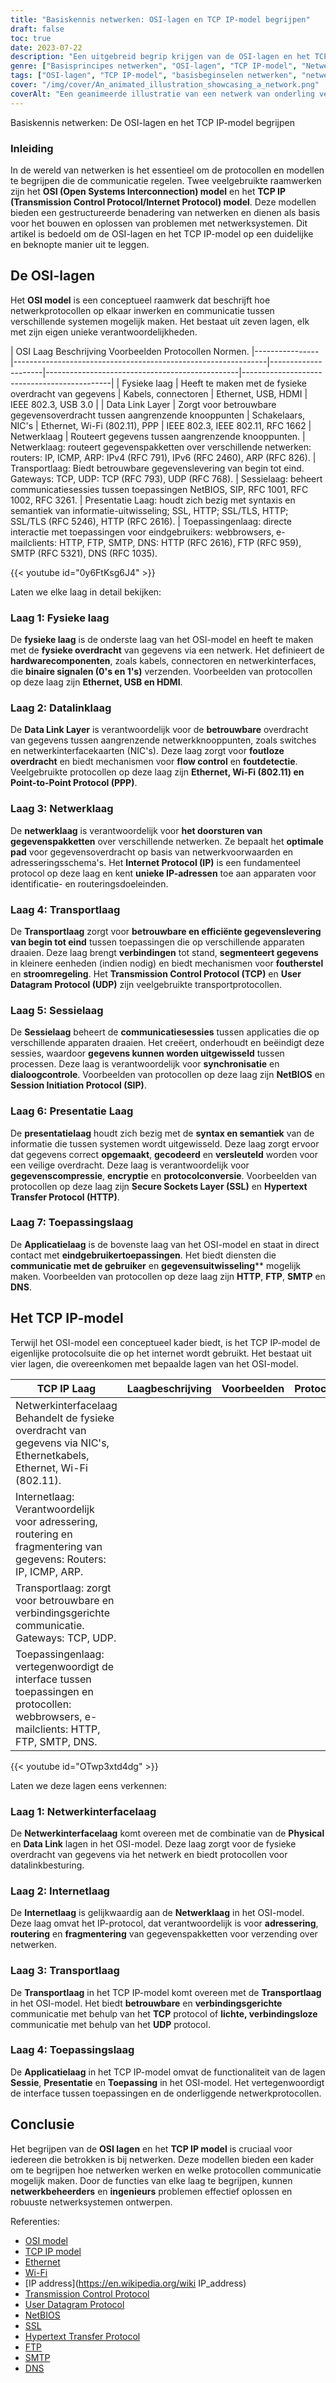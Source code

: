 ```yaml
---
title: "Basiskennis netwerken: OSI-lagen en TCP IP-model begrijpen"
draft: false
toc: true
date: 2023-07-22
description: "Een uitgebreid begrip krijgen van de OSI-lagen en het TCP IP-model, essentiële kaders in netwerken, om effectieve communicatie en probleemoplossing te vergemakkelijken."
genre: ["Basisprincipes netwerken", "OSI-lagen", "TCP IP-model", "Netwerkprotocollen", "Communicatiemodellen", "Basiskennis netwerken", "Gegevensoverdracht", "Problemen met netwerken oplossen", "Netwerkarchitectuur", "Netwerkconcepten"]
tags: ["OSI-lagen", "TCP IP-model", "basisbeginselen netwerken", "netwerkprotocollen", "communicatiemodellen", "gegevensoverdracht", "netwerkproblemen oplossen", "netwerkarchitectuur", "netwerkconcepten", "netwerkbeginselen", "netwerkkaders", "uitleg netwerkprotocollen", "netwerkstandaarden", "fysieke laag", "datalinklaag", "netwerklaag", "transportlaag", "sessielaag", "presentatielaag", "toepassingslaag", "TCP IP-lagen", "netwerkinterfacelaag", "internetlaag", "transportlaag", "toepassingslaag", "netwerkprotocollen uitgelegd", "netwerkmodellen", "netwerkprincipes uitgelegd", "netwerkgids", "netwerkhandleiding", "beste praktijken voor netwerken"]
cover: "/img/cover/An_animated_illustration_showcasing_a_network.png"
coverAlt: "Een geanimeerde illustratie van een netwerk van onderling verbonden knooppunten waartussen gegevens stromen, als symbool voor efficiënte communicatie en netwerken."
---
```

 Basiskennis netwerken: De OSI-lagen en het TCP IP-model begrijpen

### Inleiding

In de wereld van netwerken is het essentieel om de protocollen en modellen te begrijpen die de communicatie regelen. Twee veelgebruikte raamwerken zijn het **OSI (Open Systems Interconnection) model** en het **TCP IP (Transmission Control Protocol/Internet Protocol) model**. Deze modellen bieden een gestructureerde benadering van netwerken en dienen als basis voor het bouwen en oplossen van problemen met netwerksystemen. Dit artikel is bedoeld om de OSI-lagen en het TCP IP-model op een duidelijke en beknopte manier uit te leggen.

## De OSI-lagen

Het **OSI model** is een conceptueel raamwerk dat beschrijft hoe netwerkprotocollen op elkaar inwerken en communicatie tussen verschillende systemen mogelijk maken. Het bestaat uit zeven lagen, elk met zijn eigen unieke verantwoordelijkheden.


| OSI Laag Beschrijving Voorbeelden Protocollen Normen.
|----------------|---------------------------------------------------------------|---------------------|------------------------------------------------|---------------------------------------------|
| Fysieke laag | Heeft te maken met de fysieke overdracht van gegevens | Kabels, connectoren | Ethernet, USB, HDMI | IEEE 802.3, USB 3.0 |
| Data Link Layer | Zorgt voor betrouwbare gegevensoverdracht tussen aangrenzende knooppunten | Schakelaars, NIC's | Ethernet, Wi-Fi (802.11), PPP | IEEE 802.3, IEEE 802.11, RFC 1662 | Netwerklaag | Routeert gegevens tussen aangrenzende knooppunten.
| Netwerklaag: routeert gegevenspakketten over verschillende netwerken: routers: IP, ICMP, ARP: IPv4 (RFC 791), IPv6 (RFC 2460), ARP (RFC 826).
| Transportlaag: Biedt betrouwbare gegevenslevering van begin tot eind. Gateways: TCP, UDP: TCP (RFC 793), UDP (RFC 768).
| Sessielaag: beheert communicatiesessies tussen toepassingen NetBIOS, SIP, RFC 1001, RFC 1002, RFC 3261.
| Presentatie Laag: houdt zich bezig met syntaxis en semantiek van informatie-uitwisseling; SSL, HTTP; SSL/TLS, HTTP; SSL/TLS (RFC 5246), HTTP (RFC 2616).
| Toepassingenlaag: directe interactie met toepassingen voor eindgebruikers: webbrowsers, e-mailclients: HTTP, FTP, SMTP, DNS: HTTP (RFC 2616), FTP (RFC 959), SMTP (RFC 5321), DNS (RFC 1035).

{{< youtube id="0y6FtKsg6J4" >}}

Laten we elke laag in detail bekijken:

### Laag 1: Fysieke laag

De **fysieke laag** is de onderste laag van het OSI-model en heeft te maken met de **fysieke overdracht** van gegevens via een netwerk. Het definieert de **hardwarecomponenten**, zoals kabels, connectoren en netwerkinterfaces, die **binaire signalen (0's en 1's)** verzenden. Voorbeelden van protocollen op deze laag zijn **Ethernet, USB en HDMI**.

### Laag 2: Datalinklaag

De **Data Link Layer** is verantwoordelijk voor de **betrouwbare** overdracht van gegevens tussen aangrenzende netwerkknooppunten, zoals switches en netwerkinterfacekaarten (NIC's). Deze laag zorgt voor **foutloze overdracht** en biedt mechanismen voor **flow control** en **foutdetectie**. Veelgebruikte protocollen op deze laag zijn **Ethernet, Wi-Fi (802.11) en Point-to-Point Protocol (PPP)**.

### Laag 3: Netwerklaag

De **netwerklaag** is verantwoordelijk voor **het doorsturen van gegevenspakketten** over verschillende netwerken. Ze bepaalt het **optimale pad** voor gegevensoverdracht op basis van netwerkvoorwaarden en adresseringsschema's. Het **Internet Protocol (IP)** is een fundamenteel protocol op deze laag en kent **unieke IP-adressen** toe aan apparaten voor identificatie- en routeringsdoeleinden.

### Laag 4: Transportlaag

De **Transportlaag** zorgt voor **betrouwbare en efficiënte gegevenslevering van begin tot eind** tussen toepassingen die op verschillende apparaten draaien. Deze laag brengt **verbindingen** tot stand, **segmenteert gegevens** in kleinere eenheden (indien nodig) en biedt mechanismen voor **foutherstel** en **stroomregeling**. Het **Transmission Control Protocol (TCP)** en **User Datagram Protocol (UDP)** zijn veelgebruikte transportprotocollen.

### Laag 5: Sessielaag

De **Sessielaag** beheert de **communicatiesessies** tussen applicaties die op verschillende apparaten draaien. Het creëert, onderhoudt en beëindigt deze sessies, waardoor **gegevens kunnen worden uitgewisseld** tussen processen. Deze laag is verantwoordelijk voor **synchronisatie** en **dialoogcontrole**. Voorbeelden van protocollen op deze laag zijn **NetBIOS** en **Session Initiation Protocol (SIP)**.

### Laag 6: Presentatie Laag

De **presentatielaag** houdt zich bezig met de **syntax en semantiek** van de informatie die tussen systemen wordt uitgewisseld. Deze laag zorgt ervoor dat gegevens correct **opgemaakt**, **gecodeerd** en **versleuteld** worden voor een veilige overdracht. Deze laag is verantwoordelijk voor **gegevenscompressie**, **encryptie** en **protocolconversie**. Voorbeelden van protocollen op deze laag zijn **Secure Sockets Layer (SSL)** en **Hypertext Transfer Protocol (HTTP)**.

### Laag 7: Toepassingslaag

De **Applicatielaag** is de bovenste laag van het OSI-model en staat in direct contact met **eindgebruikertoepassingen**. Het biedt diensten die **communicatie met de gebruiker** en **gegevensuitwisseling**** mogelijk maken. Voorbeelden van protocollen op deze laag zijn **HTTP**, **FTP**, **SMTP** en **DNS**.

## Het TCP IP-model

Terwijl het OSI-model een conceptueel kader biedt, is het TCP IP-model de eigenlijke protocolsuite die op het internet wordt gebruikt. Het bestaat uit vier lagen, die overeenkomen met bepaalde lagen van het OSI-model.


| TCP IP Laag | Laagbeschrijving | Voorbeelden | Protocollen |
|---------------------|---------------------------------------------------------------|---------------------|-------------------------------------------------|
| Netwerkinterfacelaag Behandelt de fysieke overdracht van gegevens via NIC's, Ethernetkabels, Ethernet, Wi-Fi (802.11).
| Internetlaag: Verantwoordelijk voor adressering, routering en fragmentering van gegevens: Routers: IP, ICMP, ARP.
| Transportlaag: zorgt voor betrouwbare en verbindingsgerichte communicatie. Gateways: TCP, UDP.
| Toepassingenlaag: vertegenwoordigt de interface tussen toepassingen en protocollen: webbrowsers, e-mailclients: HTTP, FTP, SMTP, DNS.

{{< youtube id="OTwp3xtd4dg" >}}

Laten we deze lagen eens verkennen:

### Laag 1: Netwerkinterfacelaag

De **Netwerkinterfacelaag** komt overeen met de combinatie van de **Physical** en **Data Link** lagen in het OSI-model. Deze laag zorgt voor de fysieke overdracht van gegevens via het netwerk en biedt protocollen voor datalinkbesturing.

### Laag 2: Internetlaag

De **Internetlaag** is gelijkwaardig aan de **Netwerklaag** in het OSI-model. Deze laag omvat het IP-protocol, dat verantwoordelijk is voor **adressering**, **routering** en **fragmentering** van gegevenspakketten voor verzending over netwerken.

### Laag 3: Transportlaag

De **Transportlaag** in het TCP IP-model komt overeen met de **Transportlaag** in het OSI-model. Het biedt **betrouwbare** en **verbindingsgerichte** communicatie met behulp van het **TCP** protocol of **lichte, verbindingsloze** communicatie met behulp van het **UDP** protocol.

### Laag 4: Toepassingslaag

De **Applicatielaag** in het TCP IP-model omvat de functionaliteit van de lagen **Sessie**, **Presentatie** en **Toepassing** in het OSI-model. Het vertegenwoordigt de interface tussen toepassingen en de onderliggende netwerkprotocollen.

## Conclusie

Het begrijpen van de **OSI lagen** en het **TCP IP model** is cruciaal voor iedereen die betrokken is bij netwerken. Deze modellen bieden een kader om te begrijpen hoe netwerken werken en welke protocollen communicatie mogelijk maken. Door de functies van elke laag te begrijpen, kunnen **netwerkbeheerders** en **ingenieurs** problemen effectief oplossen en robuuste netwerksystemen ontwerpen.


Referenties:
- [OSI model](https://en.wikipedia.org/wiki/OSI_model)
- [TCP IP model](https://www.geeksforgeeks.org/tcp-ip-model/)
- [Ethernet](https://www.computernetworkingnotes.com/networking-tutorials/ethernet-standards-and-protocols-explained.html)
- [Wi-Fi](https://www.wi-fi.org/)
- [IP address](https://en.wikipedia.org/wiki IP_address)
- [Transmission Control Protocol](https://en.wikipedia.org/wiki/Transmission_Control_Protocol)
- [User Datagram Protocol](https://www.cloudflare.com/learning/ddos/glossary/user-datagram-protocol-udp/)
- [NetBIOS](https://en.wikipedia.org/wiki/NetBIOS)
- [SSL](https://www.cloudflare.com/learning/ssl/what-is-ssl/)
- [Hypertext Transfer Protocol](https://developer.mozilla.org/en-US/docs/Web/HTTP)
- [FTP](https://en.wikipedia.org/wiki/File_Transfer_Protocol)
- [SMTP](https://en.wikipedia.org/wiki/Simple_Mail_Transfer_Protocol)
- [DNS](https://www.cloudflare.com/learning/dns/what-is-dns/)
